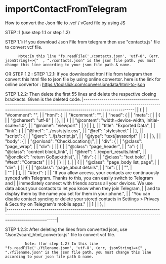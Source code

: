 # importContactFromTelegram
How to convert the Json file to .vcf / vCard file by using JS


STEP :1  (use step 1.1 or step 1.2)

STEP 1.1: If you download Json File from telegram then use "contacts.js" file to convert vcf file.

          Note:In this line "fs.readFile('./contacts.json', 'utf-8', (err, jsonString)=>{"  , "./contacts.json" is the json file path. you must change this line according to your json file path & name.

OR
STEP 1.2 :
STEP 1.2.1:  If you downloaded html file from telegram then convert this html file to json file by using online convertor.
           here is the link for online convertor : https://toolslick.com/conversion/data/html-to-json
           
STEP 1.2.2: Then delete the first 55 lines and delete the respective closing brackects.
             Given is the deleted code.
   |-------------------------------------------------------------------------------------------------------------------------------------------------------------------------------------|
   |         {                                                                                                                                                                           |
   |               "#comment": "",                                                                                                                                                       |
   |               "html": {                                                                                                                                                             |
   |                 "#comment": "",                                                                                                                                                     |
   |                 "head": {                                                                                                                                                           |
   |                   "meta": [                                                                                                                                                         |
   |                     {                                                                                                                                                               |
   |                       "@charset": "utf-8"                                                                                                                                           |
   |                     },                                                                                                                                                              |
   |                     {                                                                                                                                                               |
   |                       "@content": "width=device-width, initial-scale=1.0",                                                                                                          |
   |                       "@name": "viewport"                                                                                                                                           |
   |                     }                                                                                                                                                               |
   |                   ],                                                                                                                                                                |
   |                   "title": "Exported Data",                                                                                                                                         |
   |                   "link": {                                                                                                                                                         |
   |                     "@href": "../css/style.css",                                                                                                                                    |
   |                     "@rel": "stylesheet"                                                                                                                                            |
   |                   },                                                                                                                                                                |
   |                   "script": {                                                                                                                                                       |
   |                     "@src": "../js/script.js",                                                                                                                                      |
   |                     "@type": "text/javascript"                                                                                                                                      |
   |                   }                                                                                                                                                                 |
   |                 },                                                                                                                                                                  |
   |                 "body": {                                                                                                                                                           |
   |                   "@onload": "CheckLocation();",                                                                                                                                    |
   |                   "div": {                                                                                                                                                          |
   |                     "@class": "page_wrap",                                                                                                                                          |
   |                     "div": [                                                                                                                                                        |
   |                       {                                                                                                                                                             |
   |                         "@class": "page_header",                                                                                                                                    |
   |                         "a": {                                                                                                                                                      |
   |                           "@class": "content block_link",                                                                                                                           |
   |                           "@href": "../export_results.html",                                                                                                                        |
   |                           "@onclick": "return GoBack(this)",                                                                                                                        |
   |                           "div": {                                                                                                                                                  |
   |                             "@class": "text bold",                                                                                                                                  |
   |                             "#text": "Contacts"                                                                                                                                     |
   |                           }                                                                                                                                                         |
   |                         }                                                                                                                                                           |
   |                       },                                                                                                                                                            |
   |                       {                                                                                                                                                             |
   |                         "@class": "page_body list_page",                                                                                                                            |
   |                         "div": [                                                                                                                                                    |
   |                           {                                                                                                                                                         |
   |                             "@class": "page_about details",                                                                                                                         |
   |                             "br": [                                                                                                                                                 |
   |                               "",                                                                                                                                                   |   
   |                               ""                                                                                                                                                    |
   |                             ],                                                                                                                                                      |
   |                             "#text": [                                                                                                                                              |
   |                               "If you allow access, your contacts are continuously synced with Telegram. Thanks to this, you can easily switch to Telegram and                      |
   |                                 immediately connect with friends across all your devices. We use data about your contacts to let you know when they join Telegram,                  |
   |                                 and to display them by the name you set for them in your phone.",                                                                                   |
   |                               "You can disable contact syncing or delete your stored contacts in Settings > Privacy & Security on Telegram's mobile apps."                          |
   |                            ]                                                                                                                                                        |
   |                           },                                                                                                                                                        |         
   |-------------------------------------------------------------------------------------------------------------------------------------------------------------------------------------|                         
                              
 STEP 1.2.3: After deleting the lines from converted json, use "Json2vcard_html_convertor.js" file to convert vcf file.
 
             Note: (for step 1.2) In this line "fs.readFile('./filename.json', 'utf-8', (err, jsonString)=>{" ,  "./filename.json" is the json file path. you must change this line according to your json file path & name.
